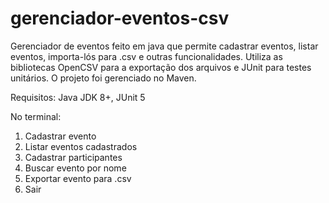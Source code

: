# gerenciador-eventos-csv
Gerenciador de eventos feito em java que permite cadastrar eventos, listar eventos, importa-lós para .csv e outras funcionalidades. Utiliza as bibliotecas OpenCSV para a exportação dos arquivos e JUnit para testes unitários. O projeto foi gerenciado no Maven.

Requisitos:
Java JDK 8+, 
JUnit 5

No terminal:
1. Cadastrar evento
2. Listar eventos cadastrados
3. Cadastrar participantes
4. Buscar evento por nome
5. Exportar evento para .csv
6. Sair

